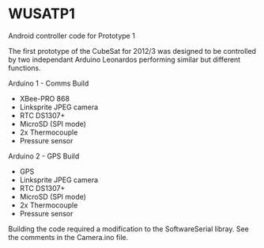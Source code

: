WUSATP1
=======

Android controller code for Prototype 1

The first prototype of the CubeSat for 2012/3 was designed to be controlled by two independant Arduino Leonardos performing similar but different functions.

Arduino 1 - Comms Build
- XBee-PRO 868
- Linksprite JPEG camera
- RTC DS1307+
- MicroSD (SPI mode)
- 2x Thermocouple
- Pressure sensor

Arduino 2 - GPS Build
- GPS
- Linksprite JPEG camera
- RTC DS1307+
- MicroSD (SPI mode)
- 2x Thermocouple
- Pressure sensor

Building the code required a modification to the SoftwareSerial libray.  See the comments in the Camera.ino file.
